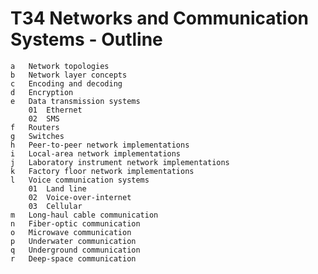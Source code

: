 # T34 Networks and Communication Systems - Outline
    a	Network topologies
    b	Network layer concepts
    c	Encoding and decoding
    d	Encryption
    e	Data transmission systems
        01	Ethernet
        02	SMS
    f	Routers
    g	Switches
    h	Peer-to-peer network implementations
    i	Local-area network implementations
    j	Laboratory instrument network implementations
    k	Factory floor network implementations
    l	Voice communication systems
        01	Land line
        02	Voice-over-internet
        03	Cellular
    m	Long-haul cable communication
    n	Fiber-optic communication
    o	Microwave communication
    p	Underwater communication
    q	Underground communication
    r	Deep-space communication
